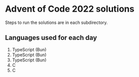 # Advent of Code 2022 solutions

Steps to run the solutions are in each subdirectory.

## Languages used for each day
1. TypeScript (Bun)
2. TypeScript (Bun)
3. TypeScript (Bun)
4. C
5. C
